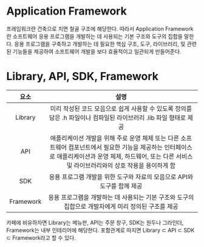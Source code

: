 # Application Framework
프레임워크란 건축으로 치면 철골 구조에 해당한다. 따라서 Application Framework란 소프트웨어 응용 프로그램을 개발하는 데 사용되는 기본 구조와 도구의 집합을 말한다. 응용 프로그램을 구축하고 개발하는 데 필요한 핵심 구조, 도구, 라이브러리, 및 관련된 기능들을 제공하여 소프트웨어 개발을 보다 효율적이고 일관되게 만들어준다.

# Library, API, SDK, Framework
|   요소    |                                                                                                     설명                                                                                                     |
| :-------: | :----------------------------------------------------------------------------------------------------------------------------------------------------------------------------------------------------------: |
|  Library  |                                              미리 작성된 코드 모음으로 쉽게 사용할 수 있도록 정의를 담은 .h 파일이나 컴파일된 라이브러리 .lib 파일 형태로 제공                                               |
|    API    | 애플리케이션 개발을 위해 주로 운영 체제 또는 다른 소프트웨어 컴포넌트에서 필요한 기능을 제공하는 인터페이스로 애플리케이션과 운영 체제, 하드웨어, 또는 다른 서비스 및 라이브러리와의 상호 작용을 용이하게 함 |
|    SDK    |                                                                   응용 프로그램 개발을 위한 도구와 자료의 모음으로 API와 도구를 함께 제공                                                                    |
| Framework |                                                     응용 프로그램을 개발하는 데 사용되는 기본 구조와 도구의 집합으로 개발자에게 미리 정의된 구조를 제공                                                      |

카페에 비유하자면 Library는 메뉴판, API는 주문 창구, SDK는 원두나 그라인더, Framework는 내부 인테리어에 해당한다. 포함관계로 따지면 Library ⊂ API ⊂ SDK ⊂ Framework라고 할 수 있다.